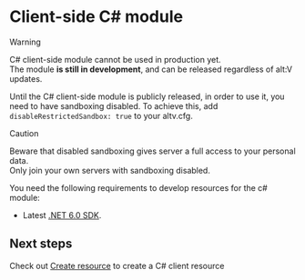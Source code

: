 # Client-side C# module

> [!WARNING]
> C# client-side module cannot be used in production yet.<br>
> The module **is still in development**, and can be released regardless of alt:V updates.<br>

Until the C# client-side module is publicly released, in order to use it, you need to have sandboxing disabled. To achieve this, add `disableRestrictedSandbox: true` to your altv.cfg.

> [!CAUTION]
> Beware that disabled sandboxing gives server a full access to your personal data.<br>
> Only join your own servers with sandboxing disabled.

You need the following requirements to develop resources for the c# module:

* Latest [.NET 6.0 SDK](https://dotnet.microsoft.com/download/dotnet/6.0).

## Next steps

Check out [Create resource](getting-started/create-resource.md) to create a C# client resource
